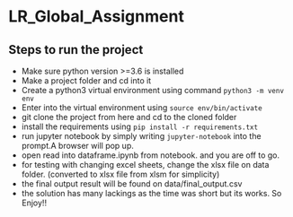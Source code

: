 # LR_Global_Assignment

## Steps to run the project
- Make sure python version >=3.6 is installed
- Make a project folder and cd into it
- Create a python3 virtual environment using command `python3 -m venv env`
- Enter into the virtual environment using `source env/bin/activate`
- git clone the project from here and cd to the cloned folder
- install the requirements using `pip install -r requirements.txt`
- run jupyter notebook by simply writing `jupyter-notebook` into the prompt.A browser will pop up.
- open read into dataframe.ipynb from notebook. and you are off to go.
- for testing with changing excel sheets, change the  xlsx file on data folder. (converted to xlsx file from xlsm for simplicity)
- the final output result will be found on data/final_output.csv
- the solution has many lackings as the time was short but its works. So Enjoy!!
